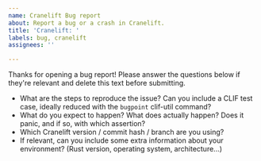 ```yaml
---
name: Cranelift Bug report
about: Report a bug or a crash in Cranelift.
title: 'Cranelift: '
labels: bug, cranelift
assignees: ''

---
```


Thanks for opening a bug report! Please answer the questions below
if they're relevant and delete this text before submitting.

- What are the steps to reproduce the issue? Can you include a CLIF test case,
  ideally reduced with the `bugpoint` clif-util command?
- What do you expect to happen? What does actually happen? Does it panic, and
  if so, with which assertion?
- Which Cranelift version / commit hash / branch are you using?
- If relevant, can you include some extra information about your environment?
  (Rust version, operating system, architecture...)
